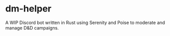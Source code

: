 # dm-helper
A WIP Discord bot written in Rust using Serenity and Poise to moderate and manage D&amp;D campaigns.
